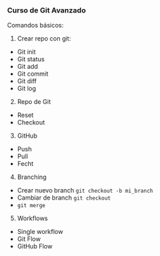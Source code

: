 ### Curso de Git Avanzado

Comandos básicos:


1. Crear repo con git:

- Git init
- Git status
- Git add
- Git commit
- Git diff
- Git log

2. Repo de Git

- Reset
- Checkout

3. GitHub

- Push
- Pull
- Fecht

4. Branching

- Crear nuevo branch `git checkout -b mi_branch`
- Cambiar de branch `git checkout`
- `git merge`


5. Workflows 

- Single workflow
- Git Flow
- GitHub Flow
